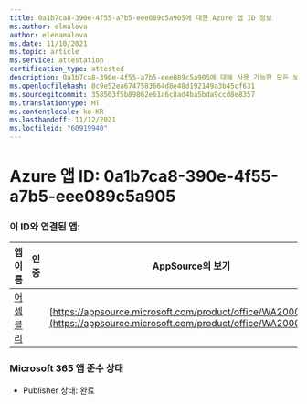 ```yaml
---
title: 0a1b7ca8-390e-4f55-a7b5-eee089c5a905에 대한 Azure 앱 ID 정보
ms.author: elmalova
author: elenamalova
ms.date: 11/10/2021
ms.topic: article
ms.service: attestation
certification_type: attested
description: 0a1b7ca8-390e-4f55-a7b5-eee089c5a905에 대해 사용 가능한 모든 보안 및 규정 준수 정보입니다.
ms.openlocfilehash: 8c9e52ea6747583664d8e48d192149a3b45cf631
ms.sourcegitcommit: 358503f5b89862e61a6c8ad4ba5bda9ccd8e8357
ms.translationtype: MT
ms.contentlocale: ko-KR
ms.lasthandoff: 11/12/2021
ms.locfileid: "60919940"
---
```

# <a name="azure-app-id-0a1b7ca8-390e-4f55-a7b5-eee089c5a905"></a>Azure 앱 ID: 0a1b7ca8-390e-4f55-a7b5-eee089c5a905


### <a name="apps-associated-with-this-id"></a>이 ID와 연결된 앱:
| **앱 이름** | **인증** | **AppSource의 보기** |
|--------------|---------------|-----------------------|
| [어셈블리](https://docs.microsoft.com/microsoft-365-app-certification/forward/WA200002271) |  | [https://appsource.microsoft.com/product/office/WA200002271](https://appsource.microsoft.com/product/office/WA200002271) |

### <a name="microsoft-365-app-compliance-status"></a>Microsoft 365 앱 준수 상태
- Publisher 상태: 완료
